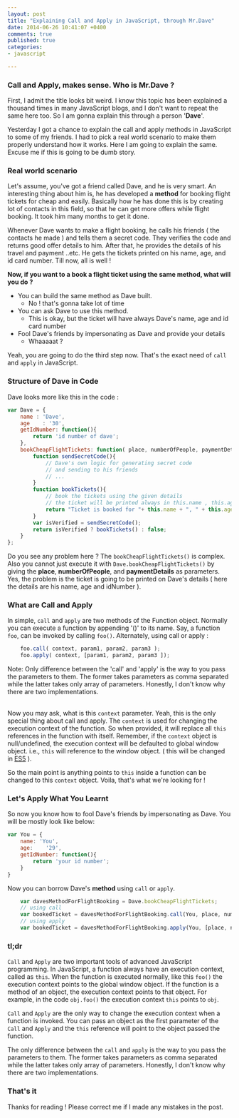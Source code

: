 ```yaml
---
layout: post
title: "Explaining Call and Apply in JavaScript, through Mr.Dave"
date: 2014-06-26 10:41:07 +0400
comments: true
published: true
categories: 
- javascript

---
```


### Call and Apply, makes sense. Who is Mr.Dave ?

First, I admit the title looks bit weird. I know this topic has been explained a thousand times in many JavaScript blogs, and I don't want to repeat the same here too. So I am gonna explain this through a person '**Dave**'. 

Yesterday I got a chance to explain the call and apply methods in JavaScript to some of my friends. I had to pick a real world scenario to make them properly understand how it works. Here I am going to explain the same. Excuse me if this is going to be dumb story.
<!--more-->
### Real world scenario

Let's assume, you've got a friend called Dave, and he is very smart. An interesting thing about him is, he has developed a **method** for booking flight tickets for cheap and easily. Basically how he has done this is by creating lot of contacts in this field, so that he can get more offers while flight booking. It took him many months to get it done.

Whenever Dave wants to make a flight booking, he calls his friends ( the contacts he made ) and tells them a secret code. They verifies the code and returns good offer details to him. After that, he provides the details of his travel and payment ..etc. He gets the tickets printed on his name, age, and id card number. Till now, all is well !

**Now, if you want to a book a flight ticket using the same method, what will you do ?**

- You can build the same method as Dave built. 
	- No ! that's gonna take lot of time
- You can ask Dave to use this method.
	- This is okay, but the ticket will have always Dave's name, age and id card number
- Fool Dave's friends by impersonating as Dave and provide your details
	- Whaaaaat ? 

Yeah, you are going to do the third step now. That's the exact need of `call` and `apply` in JavaScript.

### Structure of Dave in Code

Dave looks more like this in the code :

```javascript
var Dave = {
	name : 'Dave',
	age    : '30',
	getIdNumber: function(){
		return 'id number of dave';	},
	bookCheapFlightTickets: function( place, numberOfPeople, paymentDetails ){
		function sendSecretCode(){
			// Dave's own logic for generating secret code
			// and sending to his friends
			// ...		}
		function bookTickets(){
			// book the tickets using the given details
			// the ticket will be printed always in this.name , this.age, this.getIdNumber() and here **this** is pointing to Dave
			return "Ticket is booked for "+ this.name + ", " + this.age +", "+ this.getIdNumber();
		}
		var isVerified = sendSecretCode();
		return isVerified ? bookTickets() : false;	}};

```

Do you see any problem here ? The `bookCheapFlightTickets()` is complex. Also you cannot just execute it with `Dave.bookCheapFlightTickets()` by giving the **place**, **numberOfPeople**, and **paymentDetails** as parameters. Yes, the problem is the ticket is going to be printed on Dave's  details ( here the  details are his name, age and idNumber ).

### What are Call and Apply

In simple, `call` and `apply` are two methods of the Function object. Normally you can execute a function by appending '()' to its name. Say, a function `foo`, can be invoked by calling `foo()`. Alternately, using call or apply : 

```javascript
	foo.call( context, param1, param2, param3 );
	foo.apply( context, [param1, param2, param3 ]);
```
<div class='info'>
Note: Only difference between the 'call' and 'apply' is the way to you pass the parameters to them. The former takes parameters as comma separated while the latter takes only array of parameters. Honestly, I don't know why there are two implementations.
</div><br>

Now you may ask, what is this `context` parameter. Yeah, this is the only special thing about call and apply. The `context` is used for changing the execution context of the function. So when provided, it will replace all `this` references in the function with itself. Remember, if the `context` object is null/undefined, the execution context will be defaulted to global window object. i.e., `this` will reference to the window object. ( this will be changed in [ES5](http://es5.github.io/) ). 

So the main point is anything points to `this` inside a function can be changed to this `context` object. Voila,  that's what we're looking for !

### Let's Apply What You Learnt

So now you know how to fool Dave's friends by impersonating as Dave. You will be mostly look like below:

```javascript
var You = {
	name: 'You',
	age:    '29',
	getIdNumber: function(){
		return 'your id number';	} }
```

Now you can borrow Dave's **method** using `call` or `apply`.

```javascript
	var davesMethodForFlightBooking = Dave.bookCheapFlightTickets;
	// using call
	var bookedTicket = davesMethodForFlightBooking.call(You, place, numberOfPeople, paymentDetails);
	// using apply
	var bookedTicket = davesMethodForFlightBooking.apply(You, [place, numberOfPeople, paymentDetails]);
```

### tl;dr

`Call` and `Apply` are two important tools of advanced JavaScript programming. In JavaScript, a function always have an execution context, called as `this`. When the function is executed normally, like this `foo()` the execution context points to the global window object. If the function is a method of an object, the execution context points to that object. For example, in the code `obj.foo()` the execution context `this` points to `obj`. 

`Call` and `Apply` are the only way to change the execution context when a function is invoked. You can pass an object as the first parameter of the `Call` and `Apply` and the `this` reference will point to the object passed the function.

The only difference between the `call` and `apply` is the way to you pass the parameters to them. The former takes parameters as comma separated while the latter takes only array of parameters. Honestly, I don't know why there are two implementations.



### That's it

Thanks for reading ! Please correct me if I made any mistakes in the post.




